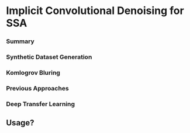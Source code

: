 # Implicit Convolutional Denoising for SSA

### Summary

### Synthetic Dataset Generation

### Komlogrov Bluring 

### Previous Approaches

### Deep Transfer Learning

## Usage?

